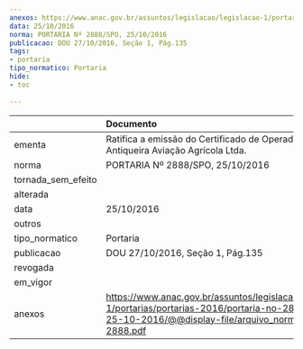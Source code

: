 ```yaml
---
anexos: https://www.anac.gov.br/assuntos/legislacao/legislacao-1/portarias/portarias-2016/portaria-no-2888-spo-25-10-2016/@@display-file/arquivo_norma/PA2016-2888.pdf
data: 25/10/2016
norma: PORTARIA Nº 2888/SPO, 25/10/2016
publicacao: DOU 27/10/2016, Seção 1, Pág.135
tags:
- portaria
tipo_normatico: Portaria
hide: 
- toc 
 
---
```


|                    | Documento                                                                                                                                                      |
|:-------------------|:---------------------------------------------------------------------------------------------------------------------------------------------------------------|
| ementa             | Ratifica a emissão do Certificado de Operador Aéreo da Antiqueira Aviação Agrícola Ltda.                                                                       |
| norma              | PORTARIA Nº 2888/SPO, 25/10/2016                                                                                                                               |
| tornada_sem_efeito |                                                                                                                                                                |
| alterada           |                                                                                                                                                                |
| data               | 25/10/2016                                                                                                                                                     |
| outros             |                                                                                                                                                                |
| tipo_normatico     | Portaria                                                                                                                                                       |
| publicacao         | DOU 27/10/2016, Seção 1, Pág.135                                                                                                                               |
| revogada           |                                                                                                                                                                |
| em_vigor           |                                                                                                                                                                |
| anexos             | https://www.anac.gov.br/assuntos/legislacao/legislacao-1/portarias/portarias-2016/portaria-no-2888-spo-25-10-2016/@@display-file/arquivo_norma/PA2016-2888.pdf |